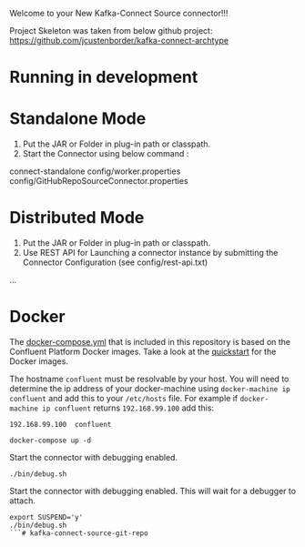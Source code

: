 Welcome to your New Kafka-Connect Source connector!!!

Project Skeleton was taken from below github project:
https://github.com/jcustenborder/kafka-connect-archtype

# Running in development

# Standalone Mode

1. Put the JAR or Folder in plug-in path or classpath.
2. Start the Connector using below command :

connect-standalone config/worker.properties config/GitHubRepoSourceConnector.properties

# Distributed Mode

1. Put the JAR or Folder in plug-in path or classpath.
2. Use REST API for Launching a connector instance by submitting the Connector Configuration (see config/rest-api.txt)

...

# Docker

The [docker-compose.yml](docker-compose.yml) that is included in this repository is based on the Confluent Platform Docker
images. Take a look at the [quickstart](http://docs.confluent.io/3.0.1/cp-docker-images/docs/quickstart.html#getting-started-with-docker-client)
for the Docker images. 

The hostname `confluent` must be resolvable by your host. You will need to determine the ip address of your docker-machine using `docker-machine ip confluent` 
and add this to your `/etc/hosts` file. For example if `docker-machine ip confluent` returns `192.168.99.100` add this:

```
192.168.99.100  confluent
```


```
docker-compose up -d
```


Start the connector with debugging enabled.
 
```
./bin/debug.sh
```

Start the connector with debugging enabled. This will wait for a debugger to attach.

```
export SUSPEND='y'
./bin/debug.sh
```# kafka-connect-source-git-repo
